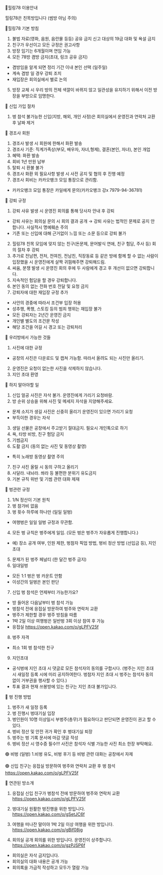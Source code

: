 🌈힐링78 이용안내

  힐링78은 친목방입니다 (썸방 아님 주의)


🌈힐링78 기본 방침

 1. 불법 자료(영화, 음원, 음란물 등등) 공유 금지 
     신고 대상의 19금 대화 및 욕설 금지
 2. 친구가 우선이고 모든 규정은 권고사항
 3. 방장 임기는 6개월이며 연임 가능
 4. 모든 78방 겸방 금지(초대, 링크 공유 금지)
  - 겸방임을 알게 되면 정리 기간 이내 본인 선택 (일주일)
  - 계속 겸방 일 경우 강퇴 조치
  - 재입장은 회의실에서 별로 논의 
 5. 방장 교체 시 우리 방의 전체 색깔이 바뀌지 않고 일관성을 유지하기 
    위해서 이전 방장을 부방으로 임명한다. 


🌈 신입 가입 절차
   
 1. 벙 참석 불가능한 신입(지방, 해외, 개인 사정)은 회의실에서 운영진과 
    연락처 교환 후 날짜 제거 


🌈 경조사 회원

 1. 경조사 발생 시 회원에 한해서 화환 발송
 2. 경조사 기준: 직계가족상(부모, 배우자, 자녀,형제), 결혼(본인, 자녀), 본인 개업
 3. 혜택: 화환 발송
 4. 회비 1년 만원 납부 
 5. 탈퇴 시 환불 불가
 6. 경조사 화환 외 필요사항 발생 시 사전 공지 및 협의 후 진행 예정
 7. 경조사 회비는 카카오뱅크 모임 통장으로 관리함.
  - 카카오뱅크 모임 통장은 카일에게 문의(카카오뱅크 강x 7979-94-36781)


🌈 강퇴 규정

 1. 강퇴 사유 발생 시 운영진 회의를 통해 당사자 안내 후 강퇴
  - 강퇴 사유는 회의실 문의 시 회의 결과 공개 → 강퇴 사유는 법적인 문제로 
    공지 안합니다. 사실적시 명예훼손 주의
  - 기존 또는 신입에 대해 근거없이 느낌 또는 소문 등으로 강퇴 불가
 2. 힐링78 친목 모임에 맞지 않는 친구(돈문제, 문어발식 연애, 친구 험담, 
    주사 등) 회의 절차 후 강퇴
 3. 추가로 전남편, 전처, 전여친, 전남친, 직장동료 등 같은 방에 함께 할 수 없는 사람이 
    입장했을 시 운영진에게 살짝 귀띔해주면 강퇴해드림. 
 4. 싸움, 분쟁 발생 시 운영진 회의 후에 두 사람에게 경고 후 개선이 
    없으면 강퇴합니다.
 5. 지속적인 험담을 할 경우 강퇴합니다.
 6. 본인 동의 없는 전화 번호 전달 및 요청 금지
 7. 강퇴자에 대한 재입장 규정 추가
  - 사안의 경중에 따라서 조건부 입장 허용
  - 성추행, 폭행, 스토킹 등의 범죄 행위는 재입장 불가
  - 모든 강퇴자는 2년간 운영진 금지
  - 개인별 별도의 조건문 작성
  - 해당 조건을 어길 시 경고 또는 강퇴처리


🌈 우리방에서 가능한 것들

 1. 사진에 대한 규정
  - 공창의 사진은 다운로드 및 캡쳐 가능함.
    따라서 올려도 되는 사진만 올리기.
 2. 운영진은 요청이 없는한 사진을 삭제하지 않습니다.
 3. 지인 초대 환영


🌈 하지 말아야할 일

 1. 신입 얼공 사진은 자삭 불가.
    운영진에게 가리기 요청바람. 
 2. 방 순위 상승을 위해 사진 및 메세지 자삭을 지양해주세요.
  - 문제 소지가 생길 사진은 신중히 올리기 운영진이 있으면 가리기 요청
  - 부득이한 경우는 자삭
 3. 생일 선물은 공창에서 주고받기 절대금지. 필요시 개인톡으로 하기 
 4. 욕, 타방 비방, 친구 험담 금지
 5. 기썸금지
 6. 도촬 금지 (동의 없는 사진 및 동영상 촬영)
   - 특히 노래방 동영상 촬영 주의
 7. 친구 사진 올릴 시 동의 구하고 올리기
 8. 사달라. 내놔라. 쏴라 등 불편한 분위기 유도금지 
 9. 기본 규칙 위반 및 기썸 관련 대화 제재


🌈 벙관련 규정

 1. 1/N 정산이 기본 원칙
 2. 벙 참가비 없음
 3. 벙 횟수 하루에 하나만 (일일 일벙)
  - 여행벙은 일일 일벙 규정과 무관함.
 4. 모든 벙 규칙은 벙주에게 일임. 
    (모든 벙은 벙주가 자유롭게 진행합니다.)
  - 예) 장소 공개 여부, 인원 제한, 벙참자 픽업 방법, 벙비 정산 방법 
    (선입금 등), 지인 초대
 5. 문제가 된 벙주 페널티 (한 달간 벙주 금지) 
 6. 일대일벙
  - 모든 1:1 벙은 벙 카운트 안함
  - 이성간의 일벙은 본인 판단
 7. 신입 벙 참석은 언제부터 가능한가요?
  - 방 들어온 다음날부터 벙 참석 가능
  - 벙참석 전에 응접실 방문하여 벙주와 연락처 교환
  - 벙주가 제한할 경우 벙주 방침을 따름
  - 1박 2일 이상 여행벙은 일반벙 3회 이상 참여 후 가능 
  - 응접실 https://open.kakao.com/o/gLPFV25f
 8. 벙주 자격
  - 최소 1회 벙 참석한 친구
 9. 지인초대
  - 공식벙에 지인 초대 시 댓글로 모든 참석자의 동의를 구합시다. 
    (벙주는 지인 초대 시 새일정 등록 시에 미리 공지하여한다. 벙참자 지인 
    초대 시 벙주는 참석자 동의 없이 거부권을 행사할 수 있다.) 
  - 투표 결과 현재 쓰봉방에 있는 친구는 지인 초대 불가입니다.


🌈 벙 진행 방법

 1. 벙주가 새 일정 등록
 2. 벙 진행시 벙대기실 입장
 3. 벙인원이 10명 이상일시 부벙주(총무)가 필요하다고 
    판단되면 운영진이 권고 할 수 있다.
 4. 벙비 정산 및 안전 귀가 확인 후 벙대기실 퇴장
 5. 벙주는 벙 기록 문서에 마감 댓글 작성
 6. 벙비 정산 시 영수증 필수!!!
    사진은 참석자 식별 가능한 사진 최소 한장 부탁해요.

🟢 비벙 (일벙)
 1.비벙 유도, 비벙 후기 등 비벙 관련 대화는 공창에서 자제


🟢 신입 친구는 응접실 방문하여
  벙주와 연락처 교환 후 벙 참석
  https://open.kakao.com/o/gLPFV25f


🌈 연관된 방소개

 1. 응접실
    신입 친구가 벙참석 전에 방문하여 벙주와 연락처 교환
    https://open.kakao.com/o/gLPFV25f

 2. 벙대기실
    원활한 벙진행을 위한 방입니다.
    https://open.kakao.com/o/gSetJC6f

 3. 여행을 떠나잔 말이야
    1박 2일 이상 여행을 위한 방입니다.
    https://open.kakao.com/o/gBif08jg
 
 4. 회의실
    공개 회의를 위한 방입니다.
운영진이 상주합니다. 
    https://open.kakao.com/o/gzPJSP6f

  - 회의실은 자삭 금지입니다.
  - 회의실의 대화 내용은 공개 가능
  - 회의록을 가급적 작성하고 모두가 열람 가능